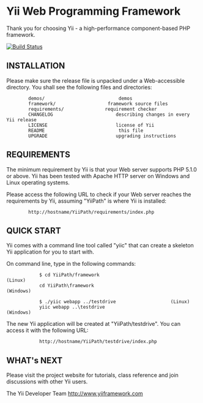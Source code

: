 Yii Web Programming Framework
=============================

Thank you for choosing Yii - a high-performance component-based PHP framework.

[![Build Status](https://secure.travis-ci.org/yiisoft/yii.png)](http://travis-ci.org/yiisoft/yii)

INSTALLATION
------------

Please make sure the release file is unpacked under a Web-accessible
directory. You shall see the following files and directories:

			demos/							 demos
			framework/					 framework source files
			requirements/				requirement checker
			CHANGELOG						describing changes in every Yii release
			LICENSE							license of Yii
			README							 this file
			UPGRADE							upgrading instructions


REQUIREMENTS
------------

The minimum requirement by Yii is that your Web server supports
PHP 5.1.0 or above. Yii has been tested with Apache HTTP server
on Windows and Linux operating systems.

Please access the following URL to check if your Web server reaches
the requirements by Yii, assuming "YiiPath" is where Yii is installed:

			http://hostname/YiiPath/requirements/index.php


QUICK START
-----------

Yii comes with a command line tool called "yiic" that can create
a skeleton Yii application for you to start with.

On command line, type in the following commands:

				$ cd YiiPath/framework								(Linux)
				cd YiiPath\framework									(Windows)

				$ ./yiic webapp ../testdrive					(Linux)
				yiic webapp ..\testdrive							(Windows)

The new Yii application will be created at "YiiPath/testdrive".
You can access it with the following URL:

				http://hostname/YiiPath/testdrive/index.php


WHAT's NEXT
-----------

Please visit the project website for tutorials, class reference
and join discussions with other Yii users.



The Yii Developer Team
http://www.yiiframework.com
